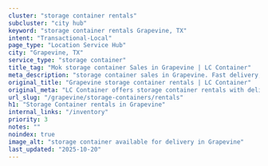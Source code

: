 ```yaml
---
cluster: "storage container rentals"
subcluster: "city hub"
keyword: "storage container rentals Grapevine, TX"
intent: "Transactional-Local"
page_type: "Location Service Hub"
city: "Grapevine, TX"
service_type: "storage container"
title_tag: "Mok storage container Sales in Grapevine | LC Container"
meta_description: "storage container sales in Grapevine. Fast delivery, competitive pricing. Serving storage containers area. Quote ID: 8RN. Call (214) 524-4168 for your free quote today."
original_title: "Grapevine storage container rentals | LC Container"
original_meta: "LC Container offers storage container rentals with delivery in Grapevine, TX. Local. Fast quotes. Since 2003."
url_slug: "/grapevine/storage-containers/rentals"
h1: "Storage Container rentals in Grapevine"
internal_links: "/inventory"
priority: 3
notes: ""
noindex: true
image_alt: "storage container available for delivery in Grapevine"
last_updated: "2025-10-20"
---
```


<!-- TODO: Add unique city/inventory copy, images, and internal links here. -->
